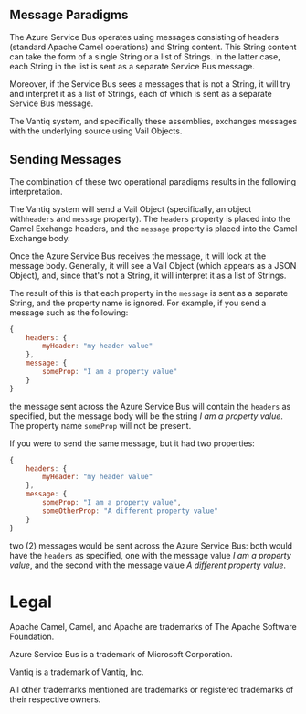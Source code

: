 ## Message Paradigms

The Azure Service Bus operates using messages consisting of headers (standard Apache Camel operations) and String
content. This String content can take the form of a single String or a list of Strings.  In the latter case,
each String in the list is sent as a separate Service Bus message.

Moreover, if the Service Bus sees a messages that is not a String, it will try and interpret it as a list of Strings,
each of which is sent as a separate Service Bus message.

The Vantiq system, and specifically these assemblies, exchanges messages with the underlying source using Vail Objects.

## Sending Messages

The combination of these two operational paradigms results in the following interpretation.

The Vantiq system will send a Vail Object (specifically, an object with`headers` and `message` property). The 
`headers` property is placed into the Camel Exchange headers, and the `message` property is placed into the Camel 
Exchange body.

Once the Azure Service Bus receives the message, it will look at the message body.  Generally, it will see a Vail 
Object (which appears as a JSON Object), and, since that's not a String, it will interpret it as a list of Strings.

The result of this is that each property in the `message` is sent as a separate String, and the property name is
ignored.  For example, if you send a message such as the following:

```js
{
    headers: {
        myHeader: "my header value"
    },
    message: {
        someProp: "I am a property value"
    }
}
```

the message sent across the Azure Service Bus will contain the `headers` as specified, but the message body will be 
the string _I am a property value_. The property name `someProp` will not be present.

If you were to send the same message, but it had two properties:

```js
{
    headers: {
        myHeader: "my header value"
    },
    message: {
        someProp: "I am a property value",
        someOtherProp: "A different property value"
    }
}
```

two (2) messages would be sent across the Azure Service Bus:  both would have the `headers` as specified, one 
with the message value _I am a property value_, and the second with the message value _A different property value_.

# Legal

Apache Camel, Camel, and Apache are trademarks of The Apache Software Foundation.

Azure Service Bus is a trademark of Microsoft Corporation.

Vantiq is a trademark of Vantiq, Inc.

All other trademarks mentioned are trademarks or registered trademarks of their respective owners.